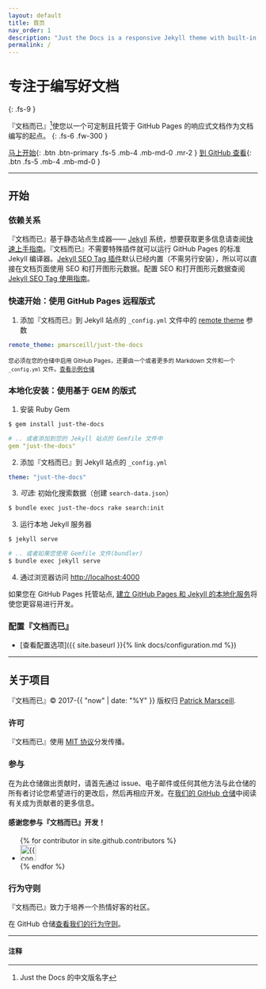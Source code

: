 ```yaml
---
layout: default
title: 首页
nav_order: 1
description: "Just the Docs is a responsive Jekyll theme with built-in search that is easily customizable and hosted on GitHub Pages."
permalink: /
---
```


# 专注于编写好文档
{: .fs-9 }

『文档而已』[^1]使您以一个可定制且托管于 GitHub Pages 的响应式文档作为文档编写的起点。
{: .fs-6 .fw-300 }

[马上开始](#开始){: .btn .btn-primary .fs-5 .mb-4 .mb-md-0 .mr-2 } [到 GitHub 查看](https://github.com/pmarsceill/just-the-docs){: .btn .fs-5 .mb-4 .mb-md-0 }

---

## 开始

### 依赖关系

『文档而已』基于静态站点生成器—— [Jekyll](https://jekyllrb.com) 系统，想要获取更多信息请查阅[快速上手指南](https://jekyllrb.com/docs/)。『文档而已』不需要特殊插件就可以运行 GitHub Pages 的标准 Jekyll 编译器。[Jekyll SEO Tag 插件](https://github.com/jekyll/jekyll-seo-tag)默认已经内置（不需另行安装），所以可以直接在文档页面使用 SEO 和打开图形元数据。配置 SEO 和打开图形元数据查阅 [Jekyll SEO Tag 使用指南](https://jekyll.github.io/jekyll-seo-tag/usage/)。

### 快速开始：使用 GitHub Pages 远程版式

1. 添加『文档而已』到 Jekyll 站点的 `_config.yml` 文件中的 [remote theme](https://blog.github.com/2017-11-29-use-any-theme-with-github-pages/) 参数
```yaml
remote_theme: pmarsceill/just-the-docs
```
<small>您必须在您的仓储中启用 GitHub Pages，还要由一个或者更多的 Markdown 文件和一个 `_config.yml` 文件。[查看示例仓储](https://github.com/pmarsceill/jtd-remote)</small>

### 本地化安装：使用基于 GEM 的版式

1. 安装 Ruby Gem
```bash
$ gem install just-the-docs
```
```yaml
# .. 或者添加到您的 Jekyll 站点的 Gemfile 文件中
gem "just-the-docs"
```
2. 添加『文档而已』到 Jekyll 站点的 `_config.yml`
```yaml
theme: "just-the-docs"
```
3. _可选:_ 初始化搜索数据（创建 `search-data.json`）
```bash
$ bundle exec just-the-docs rake search:init
```
3. 运行本地 Jekyll 服务器
```bash
$ jekyll serve
```
```bash
# .. 或者如果您使用 Gemfile 文件(bundler)
$ bundle exec jekyll serve
```
4. 通过浏览器访问 [http://localhost:4000](http://localhost:4000)

如果您在 GitHub Pages 托管站点, [建立 GitHub Pages 和 Jekyll 的本地化服务](https://help.github.com/en/articles/setting-up-your-github-pages-site-locally-with-jekyll)将使您更容易进行开发。

### 配置『文档而已』

- [查看配置选项]({{ site.baseurl }}{% link docs/configuration.md %})

---

## 关于项目

『文档而已』&copy; 2017-{{ "now" | date: "%Y" }} 版权归 [Patrick Marsceill](http://patrickmarsceill.com).

### 许可

『文档而已』使用 [MIT 协议](https://github.com/pmarsceill/just-the-docs/tree/master/LICENSE.txt)分发传播。

### 参与

在为此仓储做出贡献时，请首先通过 issue、电子邮件或任何其他方法与此仓储的所有者讨论您希望进行的更改后，然后再相应开发。在[我们的 GitHub 仓储](https://github.com/pmarsceill/just-the-docs#contributing)中阅读有关成为贡献者的更多信息。

#### 感谢您参与『文档而已』开发！

<ul class="list-style-none">
{% for contributor in site.github.contributors %}
  <li class="d-inline-block mr-1">
     <a href="{{ contributor.html_url }}"><img src="{{ contributor.avatar_url }}" width="32" height="32" alt="{{ contributor.login }}"/></a>
  </li>
{% endfor %}
</ul>

### 行为守则

『文档而已』致力于培养一个热情好客的社区。

在 GitHub 仓储[查看我们的行为守则](https://github.com/pmarsceill/just-the-docs/tree/master/CODE_OF_CONDUCT.md)。

---
#### 注释

[^1]: Just the Docs 的中文版名字
